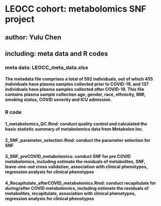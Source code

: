# LEOCC cohort: metabolomics SNF project
## author: Yulu Chen
## including: meta data and R codes

### meta data: LEOCC_meta_data.xlsx
#### The metadata file comprises a total of 592 individuals, out of which 455 individuals have plasma samples collected prior to COVID-19, and 137 individuals have plasma samples collected after COVID-19. This file contains plasma sample collection age, gender, race, ethnicity, BMI, smoking status, COVID severity and ICU admission.


### R code
#### 1_metabolomics_QC.Rmd: conduct quality control and calculated the basic statistic summary of metabolomics data from Metabolon Inc.
#### 2_SNF_parameter_selection.Rmd: conduct the parameter selection for SNF
#### 3_SNF_preCOVID_metabolomics: conduct SNF for pre COVID metabolomics, including estimate the residuals of metabolites, SNF, leave-one-out cross validation, association with clinical phenotypes, regression analysis for clinical phenotypes
#### 4_Recapitulate_afterCOVID_metabolomics.Rmd: conduct recapitulate for during/after COVID metabolomics, including estimate the residuals of metabolites, recapitulate, association with clinical phenotypes, regression analysis for clinical phenotypes
